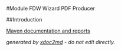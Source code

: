 
#Module FDW Wizard PDF Producer

##Introduction


[Maven documentation and reports](http://dev.lutece.paris.fr/plugins/module-fdw-wizard-pdfproducer/)



 *generated by [xdoc2md](https://github.com/lutece-platform/tools-maven-xdoc2md-plugin) - do not edit directly.*
